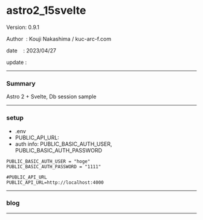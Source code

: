 ﻿# astro2_15svelte

 Version: 0.9.1

 Author  : Kouji Nakashima / kuc-arc-f.com

 date    : 2023/04/27  

 update  :

***
### Summary

Astro 2 + Svelte, Db session sample

***
### setup

* .env
* PUBLIC_API_URL:
* auth info: PUBLIC_BASIC_AUTH_USER, PUBLIC_BASIC_AUTH_PASSWORD

```
PUBLIC_BASIC_AUTH_USER = "hoge"
PUBLIC_BASIC_AUTH_PASSWORD = "1111"

#PUBLIC_API_URL
PUBLIC_API_URL=http://localhost:4000
```

***
### blog


***


